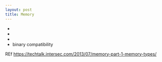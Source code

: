 ```yaml
---
layout: post
title: Memory
---
```



*
*
*
* binary compatibility


REf https://techtalk.intersec.com/2013/07/memory-part-1-memory-types/
